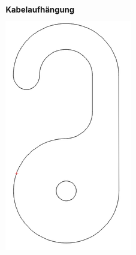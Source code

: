## Kabelaufhängung
![image](https://github.com/frankyhub/Laser-Cutter/blob/main/LB007%20Kabelaufh%C3%A4ngung/Kabelaufh%C3%A4ngung.png)
